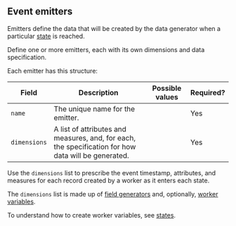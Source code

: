 ## Event emitters

Emitters define the data that will be created by the data generator when a particular [state](./genspec-states.md) is reached.

Define one or more emitters, each with its own dimensions and data specification.

Each emitter has this structure:

| Field | Description | Possible values | Required? |
|---|---|---|---|
| `name` | The unique name for the emitter. | | Yes |
| `dimensions` | A list of attributes and measures, and, for each, the specification for how data will be generated. | | Yes |

Use the `dimensions` list to prescribe the event timestamp, attributes, and measures for each record created by a worker as it enters each state.

The `dimensions` list is made up of [field generators](./fieldgen.md) and, optionally, [worker variables](./type-variable.md).

To understand how to create worker variables, see [states](./genspec-states.md).